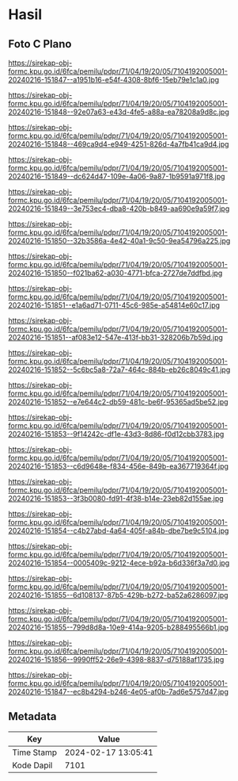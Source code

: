 # Hasil

## Foto C Plano

https://sirekap-obj-formc.kpu.go.id/6fca/pemilu/pdpr/71/04/19/20/05/7104192005001-20240216-151847--a1951b16-e54f-4308-8bf6-15eb79e1c1a0.jpg

https://sirekap-obj-formc.kpu.go.id/6fca/pemilu/pdpr/71/04/19/20/05/7104192005001-20240216-151848--92e07a63-e43d-4fe5-a88a-ea78208a9d8c.jpg

https://sirekap-obj-formc.kpu.go.id/6fca/pemilu/pdpr/71/04/19/20/05/7104192005001-20240216-151848--469ca9d4-e949-4251-826d-4a7fb41ca9d4.jpg

https://sirekap-obj-formc.kpu.go.id/6fca/pemilu/pdpr/71/04/19/20/05/7104192005001-20240216-151849--dc624d47-109e-4a06-9a87-1b9591a971f8.jpg

https://sirekap-obj-formc.kpu.go.id/6fca/pemilu/pdpr/71/04/19/20/05/7104192005001-20240216-151849--3e753ec4-dba8-420b-b849-aa690e9a59f7.jpg

https://sirekap-obj-formc.kpu.go.id/6fca/pemilu/pdpr/71/04/19/20/05/7104192005001-20240216-151850--32b3586a-4e42-40a1-9c50-9ea54796a225.jpg

https://sirekap-obj-formc.kpu.go.id/6fca/pemilu/pdpr/71/04/19/20/05/7104192005001-20240216-151850--f021ba62-a030-4771-bfca-2727de7ddfbd.jpg

https://sirekap-obj-formc.kpu.go.id/6fca/pemilu/pdpr/71/04/19/20/05/7104192005001-20240216-151851--e1a6ad71-0711-45c6-985e-a54814e60c17.jpg

https://sirekap-obj-formc.kpu.go.id/6fca/pemilu/pdpr/71/04/19/20/05/7104192005001-20240216-151851--af083e12-547e-413f-bb31-328206b7b59d.jpg

https://sirekap-obj-formc.kpu.go.id/6fca/pemilu/pdpr/71/04/19/20/05/7104192005001-20240216-151852--5c6bc5a8-72a7-464c-884b-eb26c8049c41.jpg

https://sirekap-obj-formc.kpu.go.id/6fca/pemilu/pdpr/71/04/19/20/05/7104192005001-20240216-151852--e7e644c2-db59-481c-be6f-95365ad5be52.jpg

https://sirekap-obj-formc.kpu.go.id/6fca/pemilu/pdpr/71/04/19/20/05/7104192005001-20240216-151853--9f14242c-df1e-43d3-8d86-f0d12cbb3783.jpg

https://sirekap-obj-formc.kpu.go.id/6fca/pemilu/pdpr/71/04/19/20/05/7104192005001-20240216-151853--c6d9648e-f834-456e-849b-ea367719364f.jpg

https://sirekap-obj-formc.kpu.go.id/6fca/pemilu/pdpr/71/04/19/20/05/7104192005001-20240216-151853--3f3b0080-fd91-4f38-b14e-23eb82d155ae.jpg

https://sirekap-obj-formc.kpu.go.id/6fca/pemilu/pdpr/71/04/19/20/05/7104192005001-20240216-151854--c4b27abd-4a64-405f-a84b-dbe7be9c5104.jpg

https://sirekap-obj-formc.kpu.go.id/6fca/pemilu/pdpr/71/04/19/20/05/7104192005001-20240216-151854--0005409c-9212-4ece-b92a-b6d336f3a7d0.jpg

https://sirekap-obj-formc.kpu.go.id/6fca/pemilu/pdpr/71/04/19/20/05/7104192005001-20240216-151855--6d108137-87b5-429b-b272-ba52a6286097.jpg

https://sirekap-obj-formc.kpu.go.id/6fca/pemilu/pdpr/71/04/19/20/05/7104192005001-20240216-151855--799d8d8a-10e9-414a-9205-b288495566b1.jpg

https://sirekap-obj-formc.kpu.go.id/6fca/pemilu/pdpr/71/04/19/20/05/7104192005001-20240216-151856--9990ff52-26e9-4398-8837-d75188af1735.jpg

https://sirekap-obj-formc.kpu.go.id/6fca/pemilu/pdpr/71/04/19/20/05/7104192005001-20240216-151847--ec8b4294-b246-4e05-af0b-7ad6e5757d47.jpg


## Metadata

| Key        | Value               |
| ---------- | ------------------- |
| Time Stamp | 2024-02-17 13:05:41 |
| Kode Dapil | 7101                |




